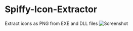 # Spiffy-Icon-Extractor
Extract icons as PNG from EXE and DLL files
![Screenshot](https://user-images.githubusercontent.com/38927017/199371759-109fa523-da32-4f41-a5a9-ac5a0f01484d.png)
